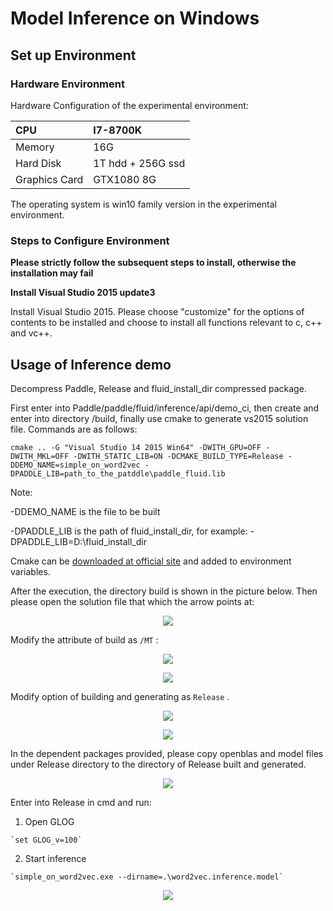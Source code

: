 Model Inference on Windows
===========================

Set up Environment
-------------------

### Hardware Environment

Hardware Configuration of the experimental environment:

| CPU           |      I7-8700K      |
|:--------------|:-------------------|
| Memory        | 16G               |
| Hard Disk     | 1T hdd + 256G ssd |
| Graphics Card | GTX1080 8G        |

The operating system is win10 family version in the experimental environment.

### Steps to Configure Environment

**Please strictly follow the subsequent steps to install, otherwise the installation may fail**

**Install Visual Studio 2015 update3**

Install Visual Studio 2015. Please choose "customize" for the options of contents to be installed and choose to install all functions relevant to c, c++ and vc++.


Usage of Inference demo
------------------------

Decompress Paddle, Release and fluid_install_dir compressed package.

First enter into Paddle/paddle/fluid/inference/api/demo_ci, then create and enter into directory /build, finally use cmake to generate vs2015 solution file.
Commands are as follows:

`cmake .. -G "Visual Studio 14 2015 Win64" -DWITH_GPU=OFF -DWITH_MKL=OFF -DWITH_STATIC_LIB=ON -DCMAKE_BUILD_TYPE=Release -DDEMO_NAME=simple_on_word2vec -DPADDLE_LIB=path_to_the_patddle\paddle_fluid.lib`

Note:

-DDEMO_NAME is the file to be built

-DPADDLE_LIB is the path of fluid_install_dir, for example:
-DPADDLE_LIB=D:\fluid_install_dir


Cmake can be [downloaded at official site](https://cmake.org/download/) and added to environment variables.

After the execution, the directory build is shown in the picture below. Then please open the solution file that which the arrow points at:

<p align="center">
<img src="https://raw.githubusercontent.com/PaddlePaddle/FluidDoc/develop/doc/fluid/advanced_usage/deploy/inference/image/image3.png">
</p>

Modify the attribute of build as `/MT` :

<p align="center">
<img src="https://raw.githubusercontent.com/PaddlePaddle/FluidDoc/develop/doc/fluid/advanced_usage/deploy/inference/image/image4.png">
</p>

<p align="center">
<img src="https://raw.githubusercontent.com/PaddlePaddle/FluidDoc/develop/doc/fluid/advanced_usage/deploy/inference/image/image5.png">
</p>

Modify option of building and generating as `Release` .

<p align="center">
<img src="https://raw.githubusercontent.com/PaddlePaddle/FluidDoc/develop/doc/fluid/advanced_usage/deploy/inference/image/image6.png">
</p>

<p align="center">
<img src="https://raw.githubusercontent.com/PaddlePaddle/FluidDoc/develop/doc/fluid/advanced_usage/deploy/inference/image/image7.png">
</p>

In the dependent packages provided, please copy openblas and model files under Release directory to the directory of Release built and generated.

<p align="center">
<img src="https://raw.githubusercontent.com/PaddlePaddle/FluidDoc/develop/doc/fluid/advanced_usage/deploy/inference/image/image8.png">
</p>

Enter into Release in cmd and run:

  1.  Open GLOG

  	`set GLOG_v=100`

  2.  Start inference

  	`simple_on_word2vec.exe --dirname=.\word2vec.inference.model`

<p align="center">
<img src="https://raw.githubusercontent.com/PaddlePaddle/FluidDoc/develop/doc/fluid/advanced_usage/deploy/inference/image/image9.png">
</p>
